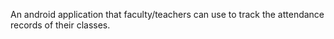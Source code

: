 An android application that faculty/teachers can use to track the attendance records of their classes. 
